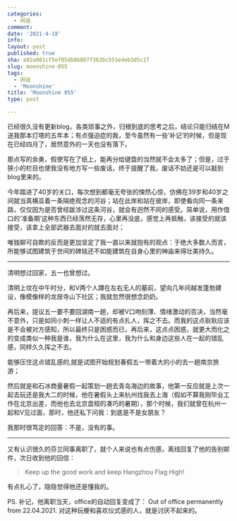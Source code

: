 ```yaml
---
categories:
  - 闲话
comment: 
date: '2021-4-18'
info: 
layout: post
published: true
sha: a92a081cf5ef05db8b807f362bc551edeb3d5c1f
slug: moonshine-055
tags:
  - 闲话
  - 'Moonshine'
title: 'Moonshine 055'
type: post

---
```




已经很久没有更新blog，各类琐事之外，归根到底的思考之后，结论只能归结在M送我那本灯塔的五年本；有点强迫症的我，至今虽然有一些‘补记’的时候，但是现在已经四月了，居然意外的一天也没有落下。

那点写的余勇，假使写在了纸上，能再分给键盘的当然就不会太多了；但是，过于狭小的栏目也使我没有地方写一些废话，终于提醒了我，废话不妨还是可以敲到blog里来的。

今年踏进了40岁的关口，每次想到都毫无夸张的悚然心惊，仿佛在39岁和40岁之间就当真横亘着一条隔绝观念的河谷；站在此岸和站在彼岸，即使看向同一条来路，仅仅因为是否曾经跋涉过这条河谷，就会有迥然不同的感受。简单说，用作借口的‘准备期’这种东西已经荡然无存，心里再没底，感觉上再抵触，该接受的就该接受，该拿上全部武器去面对的就去面对；

唯独聊可自欺的反而是更加坚定了我一直以来就抱有的观点：于绝大多数人而言，所能够试图建筑于世间的碑铭还不如能建筑在自身心里的神庙来得壮美持久。

---- 

清明想过回家，五一也曾想过。

清明上坟在中午时分，和V两个人蹲在左右无人的墓前，望向几年间越发蓬勃建设，像模像样的龙居寺山下社区；我就忽然很想念奶奶。

再后来，提议五一要不要回湖南一趟，却被V口吻刻薄、情绪激动的否决，当然毫不意外，只是如同小刺一样让人不适的有点扎人，挥之不去。而我的这点耿耿应该是不会被对方感知，所以最终只是困惑而已，再后来，这点点困惑，就更大而化之的变成类似一种我是谁，我为什么在这里，我为什么和身边这些人在一起的错乱感，同样久久挥之不去。

能够压住这点错乱感的,就是试图开始规划春假五一带着大的小的去一趟南京旅游；

然后就是和石冰商量暑假一起策划一趟去青岛海边的故事，他第一反应就是上次一起去玩还是我大二的时候，他在暑假头上来杭州找我去上海（假如不算我刚毕业工作在北京出差，而他也去北京盘桓的凑巧的暑期），那个时候，我们就曾在杭州一起和V见过面，那时，他还私下问我：到底是不是女朋友？

我那时很笃定的回答：不是，没有的事。

----

又有认识很久的芬兰同事离职了，就个人来说也有点伤感，离线回复了他的告别邮件，次日收到他的回信：

> Keep up the good work and keep Hangzhou Flag High!

有点扎心了，隐隐觉得他还是懂我的。

PS. 补记，他离职当天，office的自动回复变成了： Out of office permanently from 22.04.2021. 对这种玩梗和喜欢仪式感的人，就是讨厌不起来的。







